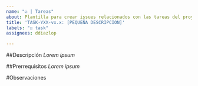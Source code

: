 ```yaml
---
name: "☑ | Tareas"
about: Plantilla para crear issues relacionados con las tareas del proyecto
title: 'TASK-YXX-vx.x: [PEQUEÑA DESCRIPCION]'
labels: "☑ task"
assignees: ddiazlop

---
```


##Descripción
*Lorem ipsum*

##Prerrequisitos
*Lorem ipsum*

#Observaciones

